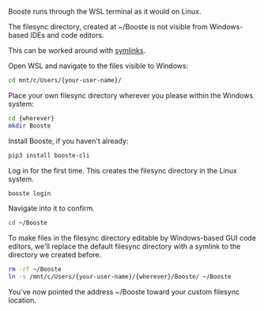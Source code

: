 
Booste runs through the WSL terminal as it would on Linux. 

The filesync directory, created at ~/Booste is not visible from Windows-based IDEs and code editors.

This can be worked around with [symlinks](https://en.wikipedia.org/wiki/Symbolic_link).

Open WSL and navigate to the files visible to Windows:
```bash
cd mnt/c/Users/{your-user-name}/
```

Place your own filesync directory wherever you please within the Windows system:
```bash
cd {wherever}
mkdir Booste
```

Install Booste, if you haven't already:
```bash
pip3 install booste-cli
```

Log in for the first time. This creates the filesync directory in the Linux system.
```bash
booste login
```

Navigate into it to confirm.
```bash
cd ~/Booste
```

To make files in the filesync directory editable by Windows-based GUI code editors, we'll replace the default filesync directory with a symlink to the directory we created before.
```bash
rm -rf ~/Booste
ln -s /mnt/c/Users/{your-user-name}/{wherever}/Booste/ ~/Booste
```

You've now pointed the address ~/Booste toward your custom filesync location.